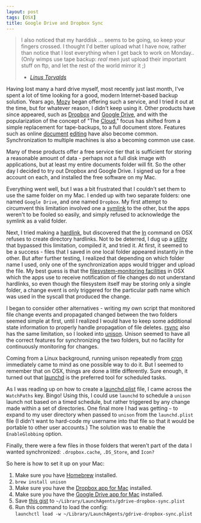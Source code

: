 ```yaml
---
layout: post
tags: [OSX]
title: Google Drive and Dropbox Sync
---
```

> I also noticed that my harddisk ... seems to be going, so keep your
> fingers crossed.  I thought I'd better upload what I have now, rather than
> notice that I lost everything when I get back to work on Monday..
> (Only wimps use tape backup: _real_ men just upload their important stuff
> on ftp, and let the rest of the world mirror it ;)  
> - _[Linus Torvalds](https://groups.google.com/forum/#!msg/linux.dev.kernel/2OEgUvDbNbo/bTk-VE1zrnYJ)_

Having lost many a hard drive myself, most recently just last month, I've spent
a lot of time looking for a good, modern Internet-based backup solution.  Years
ago, [Mozy][] began offering such a service, and I tried it out at the time,
but for whatever reason, I didn't keep using it.  Other products have since
appeared, such as [Dropbox][] and [Google Drive][], and with the popularization
of the concept of "The [Cloud][]," focus has shifted from a simple replacement
for tape-backups, to a full document store.  Features such as online
[document](http://www.google.com/drive/apps.html)
[editing](https://write-box.appspot.com)
have also become common.  Synchronization to multiple machines is also a
becoming common use case.

Many of these products offer a free service tier that is sufficient for storing
a reasonable amount of data - perhaps not a full disk image with applications,
but at least my entire documents folder will fit.  So the other day I decided
to try out Dropbox and Google Drive.  I signed up for a free account on each,
and installed the free software on my Mac.

Everything went well, but I was a bit frustrated that I couldn't set them to
use the same folder on my Mac.  I ended up with two separate folders: one named
`Google Drive`, and one named `Dropbox`.  My first attempt to circumvent this
limitation involved one a [symlink][] to the other, but the apps weren't to be
fooled so easily, and simply refused to acknowledge the symlink as a valid
folder.

Next, I tried making a [hardlink][], but discovered that the [ln][] command on
OSX refuses to create directory hardlinks.  Not to be deterred, I dug up a
[utility](https://github.com/selkhateeb/hardlink) that bypassed this limitation,
compiled it, and tried it.  At first, it seemed to be a success - files that I
saved in one local folder appeared instantly in the other.  But after further
testing, I realized that depending on which folder name I used, only one of the
synchronization apps would trigger and upload the file.  My best guess is that
the [filesystem-monitoring facilities][FSEvents] in OSX which the apps use to
receive notification of file changes do not understand hardlinks, so even
though the filesystem itself may be storing only a single folder, a change
event is only triggered for the particular path name which was used in the
syscall that produced the change.

I began to consider other alternatives - writing my own script that monitored
file change events and propagated changed between the two folders seemed simple
at first, until I realized I would have to keep some additional state
information to properly handle propagation of file deletes.  [rsync][] also has
the same limitation, so I looked into [unison][].  Unison seemed to have all
the correct features for synchronizing the two folders, but no facility for
continuously monitoring for changes.

Coming from a Linux background, running unison repeatedly from [cron][]
immediately came to mind as one possible way to do it.  But I seemed to
remember that on OSX, things are done a little differently.  Sure enough, it
turned out that [launchd][] is the preferred tool for scheduled tasks.

As I was reading up on how to create a [launchd.plist][] file, I came across
the `WatchPaths` key.  Bingo!  Using this, I could use `launchd` to schedule
a `unison` launch not based on a timed schedule, but rather triggered by any
change made within a set of directories.  One final more I had was
getting `~` to expand to my user directory when passed to `unison` from the
`launchd.plist` file (I didn't want to hard-code my username into that
file so that it would be portable to other user accounts.)  The solution
was to enable the `EnableGlobbing` option.

Finally, there were a few files in those folders that weren't part of the
data I wanted synchronized: `.dropbox.cache`, `.DS_Store`, and `Icon?`

So here is how to set it up on your Mac:

1. Make sure you have [Homebrew](http://brew.sh) installed.
2. `brew install unison`
3. Make sure you have the [Dropbox app for Mac](https://www.dropbox.com/downloading?os=mac) installed.
4. Make sure you have the [Google Drive app for Mac](https://tools.google.com/dlpage/drive) installed.
5. Save [this gist](https://gist.github.com/8470353) to
   `~/Library/LaunchAgents/gdrive-dropbox-sync.plist`
6. Run this command to load the config:  
   `launchctl load -w ~/Library/LaunchAgents/gdrive-dropbox-sync.plist`

[Mozy]: http://mozy.com/free
[Dropbox]: https://www.dropbox.com
[Google Drive]: https://drive.google.com
[Cloud]: http://en.wikipedia.org/wiki/Cloud_computing#Origin_of_the_term
[symlink]: http://en.wikipedia.org/wiki/Symbolic_link
[hardlink]: http://en.wikipedia.org/wiki/Hard_link
[ln]: https://developer.apple.com/library/mac/documentation/Darwin/Reference/ManPages/man1/ln.1.html
[FSEvents]: https://developer.apple.com/library/Mac/documentation/Darwin/Reference/FSEvents_Ref/Reference/reference.html
[rsync]: http://rsync.samba.org
[unison]: http://www.cis.upenn.edu/~bcpierce/unison/
[cron]: http://en.wikipedia.org/wiki/Cron
[launchd]: https://developer.apple.com/library/mac/documentation/Darwin/Reference/ManPages/man8/launchd.8.html
[launchd.plist]: https://developer.apple.com/library/mac/documentation/Darwin/Reference/ManPages/man5/launchd.plist.5.html